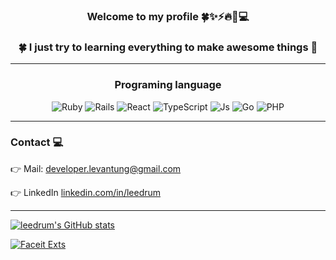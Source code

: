 ### <center>Welcome to my profile 🍀✨⚡️🔥🌈💻</center>
### <center>🍀  I just try to learning everything to make awesome things 🌈</center>

---

### <center> Programing language </center>
<center>

![Ruby][Ruby]
![Rails][Rails]
![React][React.js]
![TypeScript][TypeScript]
![Js][Js]
![Go][Go]
![PHP][PHP]

</center>

---

### Contact 💻
👉 Mail: developer.levantung@gmail.com

👉 LinkedIn  [linkedin.com/in/leedrum](https://www.linkedin.com/in/leedrum)

---

[![leedrum's GitHub stats](https://github-readme-stats.vercel.app/api?username=leedrum&theme=radical)](https://github.com/leedrum)

[![Faceit Exts](https://github-readme-stats.vercel.app/api/pin/?username=leedrum&repo=faceit-exts&theme=radical)](https://github.com/leedrum/faceit-exts)

[Ruby]: https://img.shields.io/badge/Ruby-20232A?style=for-the-badge&logo=ruby&logoColor=red
[Rails]: https://img.shields.io/badge/rails-%23CC0000.svg?style=for-the-badge&logo=ruby-on-rails&logoColor=white
[React.js]: https://img.shields.io/badge/React-20232A?style=for-the-badge&logo=react&logoColor=61DAFB
[TypeScript]: https://img.shields.io/badge/Typescript-20232A?style=for-the-badge&logo=typescript&logoColor=61DAFB
[Js]: https://img.shields.io/badge/Javascript-20232A?style=for-the-badge&logo=javascript&logoColor=yellow
[Go]: https://img.shields.io/badge/go-%2300ADD8.svg?style=for-the-badge&logo=go&logoColor=white
[PHP]: https://img.shields.io/badge/PHP-20232A?style=for-the-badge&logo=php&logoColor=61DAFB
